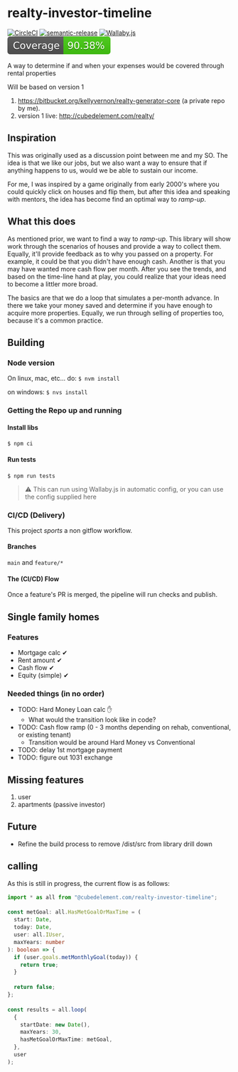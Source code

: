 # realty-investor-timeline

[![CircleCI](https://circleci.com/gh/kvernon/realty-investor-timeline.svg?style=shield)](https://circleci.com/gh/kvernon/realty-investor-timeline) [![semantic-release](https://img.shields.io/badge/%20%20%F0%9F%93%A6%F0%9F%9A%80-semantic--release-e10079.svg)](https://github.com/semantic-release/semantic-release)
[![Wallaby.js](https://img.shields.io/badge/wallaby.js-configured-green.svg)](https://wallabyjs.com) ![](./badges/badge.svg)

A way to determine if and when your expenses would be covered through rental properties

Will be based on version 1

1. https://bitbucket.org/kellyvernon/realty-generator-core (a private repo by me).
2. version 1 live: http://cubedelement.com/realty/

## Inspiration

This was originally used as a discussion point between me and my SO. The idea is that we like our jobs, but we also want
a way to ensure that if anything happens to us, would we be able to sustain our income.

For me, I was inspired by a game originally from early 2000's where you could quickly click on houses and flip them, but
after this idea and speaking with mentors, the idea has become find an optimal way to _ramp-up_.

## What this does

As mentioned prior, we want to find a way to _ramp-up_. This library will show work through the scenarios of houses and
provide a way to collect them. Equally, it'll provide feedback as to why you passed on a property. For example, it could
be that you didn't have enough cash. Another is that you may have wanted more cash flow per month. After you see the
trends, and based on the time-line hand at play, you could realize that your ideas need to become a littler more broad.

The basics are that we do a loop that simulates a per-month advance. In there we take your money saved and determine if
you have enough to acquire more properties. Equally, we run through selling of properties too, because it's a common
practice.

## Building

### Node version

On linux, mac, etc... do: `$ nvm install`

on windows: `$ nvs install`

### Getting the Repo up and running

#### Install libs

`$ npm ci`

#### Run tests

`$ npm run tests`

> ⚠ This can run using Wallaby.js in automatic config, or you can use the config supplied here

### CI/CD (Delivery)

This project _sports_ a non gitflow workflow.

#### Branches

`main` and `feature/*`

#### The (CI/CD) Flow

Once a feature's PR is merged, the pipeline will run checks and publish.

## Single family homes

### Features

- Mortgage calc ✔
- Rent amount ✔
- Cash flow ✔
- Equity (simple) ✔

### Needed things (in no order)

- TODO: Hard Money Loan calc ✋
  - What would the transition look like in code?
- TODO: Cash flow ramp (0 - 3 months depending on rehab, conventional, or existing tenant)
  - Transition would be around Hard Money vs Conventional
- TODO: delay 1st mortgage payment
- TODO: figure out 1031 exchange

## Missing features

1. user
2. apartments (passive investor)

## Future

- Refine the build process to remove /dist/src from library drill down

## calling

As this is still in progress, the current flow is as follows:

```typescript
import * as all from "@cubedelement.com/realty-investor-timeline";

const metGoal: all.HasMetGoalOrMaxTime = (
  start: Date,
  today: Date,
  user: all.IUser,
  maxYears: number
): boolean => {
  if (user.goals.metMonthlyGoal(today)) {
    return true;
  }

  return false;
};

const results = all.loop(
  {
    startDate: new Date(),
    maxYears: 30,
    hasMetGoalOrMaxTime: metGoal,
  },
  user
);
```
